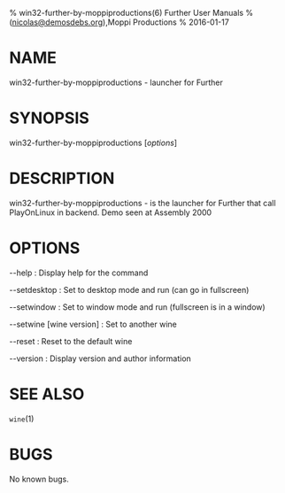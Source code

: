 % win32-further-by-moppiproductions(6) Further User Manuals
%  (nicolas@demosdebs.org),Moppi Productions
% 2016-01-17

# NAME
win32-further-by-moppiproductions - launcher for Further

# SYNOPSIS
win32-further-by-moppiproductions [*options*]

# DESCRIPTION
win32-further-by-moppiproductions - is the launcher for Further that call PlayOnLinux in backend.
Demo seen at Assembly 2000

# OPTIONS
\--help
:   Display help for the command

\--setdesktop
:   Set to desktop mode and run (can go in fullscreen)

\--setwindow
:   Set to window mode and run (fullscreen is in a window)

\--setwine [wine version]
:   Set to another wine

\--reset
:   Reset to the default wine

\--version
:   Display version and author information

# SEE ALSO
`wine`(1)

# BUGS
No known bugs.
